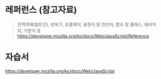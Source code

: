 
# 레퍼런스 (참고자료)  
> 전역객체(빌트인), 반복기, 흐름제어, 표현식 및 연산자, 함수 및 클레스, 에러처리, 기본식 등   
https://developer.mozilla.org/ko/docs/Web/JavaScript/Reference  


# 자습서  
https://developer.mozilla.org/ko/docs/Web/JavaScript  
